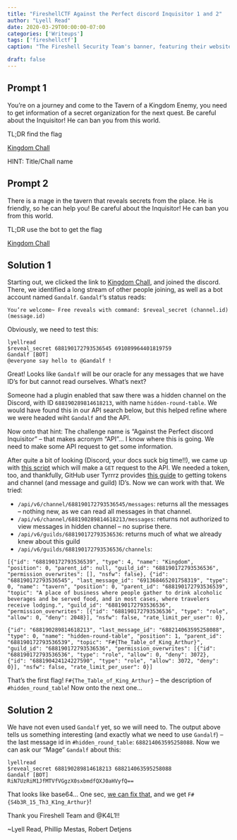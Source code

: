 ```yaml
---
title: "FireshellCTF Against the Perfect discord Inquisitor 1 and 2"
author: "Lyell Read"
date: 2020-03-29T00:00:00-07:00
categories: ['Writeups']
tags: ['fireshellctf']
caption: "The Fireshell Security Team's banner, featuring their website URL"

draft: false
---
```


## Prompt 1

You’re on a journey and come to the Tavern of a Kingdom Enemy, you need to get information of a secret organization for the next quest. Be careful about the Inquisitor! He can ban you from this world.

TL;DR find the flag

[Kingdom Chall](https://discord.gg/fHHyU6g)

HINT: Title/Chall name

## Prompt 2

There is a mage in the tavern that reveals secrets from the place. He is friendly, so he can help you! Be careful about the Inquisitor! He can ban you from this world.

TL;DR use the bot to get the flag

[Kingdom Chall](https://discord.gg/fHHyU6g)

## Solution 1

Starting out, we clicked the link to [Kingdom Chall](https://discord.gg/fHHyU6g), and joined the discord. There, we identified a long stream of other people joining, as well as a bot account named `Gandalf`. `Gandalf`‘s status reads:

```
You’re welcome~ Free reveals with command: $reveal_secret (channel.id) (message.id)
```

Obviously, we need to test this:

```
lyellread
$reveal_secret 688190172793536545 691089964401819759
Gandalf [BOT]
@everyone say hello to @Gandalf !
```

Great! Looks like `Gandalf` will be our oracle for any messages that we have ID’s for but cannot read ourselves. What’s next?

Someone had a plugin enabled that saw there was a hidden channel on the Discord, with ID `688190289814618213`, with name `hidden-round-table`. We would have found this in our API search below, but this helped refine where we were headed wiht `Gandalf` and the API.

Now onto that hint: The challenge name is “Against the Perfect discord Inquisitor” – that makes acronym “API”… I know where this is going. We need to make some API request to get some information.

After quite a bit of looking (Discord, your docs suck big time!!), we came up with [this script](https://github.com/lyellread/ctf-writeups/blob/master/2020-fireshell/discord-1-and-2/discord_bot.py) which will make a `GET` request to the API. We needed a token, too, and thankfully, GitHub user Tyrrrz provides [this guide](https://github.com/Tyrrrz/DiscordChatExporter/wiki/Obtaining-Token-and-Channel-IDs) to getting tokens and channel (and message and guild) ID’s. Now we can work with that. We tried:

- `/api/v6/channel/688190172793536545/messages`: returns all the messages – nothing new, as we can read all messages in that channel.
- `/api/v6/channel/688190289814618213/messages`: returns not authorized to view messages in hidden channel – no suprise there.
- `/api/v6/guilds/688190172793536536`: returns much of what we already knew about this guild
- `/api/v6/guilds/688190172793536536/channels`:

```
[{"id": "688190172793536539", "type": 4, "name": "Kingdom", "position": 0, "parent_id": null, "guild_id": "688190172793536536", "permission_overwrites": [], "nsfw": false}, {"id": "688190172793536545", "last_message_id": "691368465201758319", "type": 0, "name": "tavern", "position": 0, "parent_id": "688190172793536539", "topic": "A place of business where people gather to drink alcoholic beverages and be served food, and in most cases, where travelers receive lodging.", "guild_id": "688190172793536536", "permission_overwrites": [{"id": "688190172793536536", "type": "role", "allow": 0, "deny": 2048}], "nsfw": false, "rate_limit_per_user": 0}, 

{"id": "688190289814618213", "last_message_id": "688214063595258088", "type": 0, "name": "hidden-round-table", "position": 1, "parent_id": "688190172793536539", "topic": "F#{The_Table_of_King_Arthur}", "guild_id": "688190172793536536", "permission_overwrites": [{"id": "688190172793536536", "type": "role", "allow": 0, "deny": 3072}, {"id": "688190424124227590", "type": "role", "allow": 3072, "deny": 0}], "nsfw": false, "rate_limit_per_user": 0}]
```

That’s the first flag! `F#{The_Table_of_King_Arthur}` – the description of `#hidden_round_table`! Now onto the next one…

## Solution 2

We have not even used `Gandalf` yet, so we will need to. The output above tells us something interesting (and exactly what we need to use `Gandalf`) – the last message id in `#hidden_round_table`: `688214063595258088`. Now we can ask our “Mage” `Gandalf` about this:

```
lyellread
$reveal_secret 688190289814618213 688214063595258088
Gandalf [BOT] 
RiN7UzRiM1JfMTVfVGgzX0sxbmdfQXJ0aHVyfQ==
```

That looks like base64… One sec, [we can fix that](https://www.base64decode.org/), and we get `F#{S4b3R_15_Th3_K1ng_Arthur}`!

Thank you Fireshell Team and @K4L1!!

~Lyell Read, Phillip Mestas, Robert Detjens
